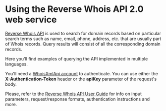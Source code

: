 # Using the Reverse Whois API 2.0 web service

[Reverse Whois API](https://reverse-whois-api.whoisxmlapi.com) is used
to search for domain records based on particular search terms such as name,
email, phone, address, etc. that are usually part of Whois records.
Query results will consist of all the corresponding domain records.

Here you'll find examples of querying the API implemented in multiple
languages.

You'll need a
[WhoisXmlApi account](https://reverse-whois-api.whoisxmlapi.com/signup) to
authenticate.
You can use either the **X-Authentication-Token** header or the **apiKey**
parameter of the request's body.

Please, refer to the
[Reverse Whois API User Guide](https://reverse-whois-api.whoisxmlapi.com/docs)
for info on input parameters, request/response formats, authentication
instructions and more.
